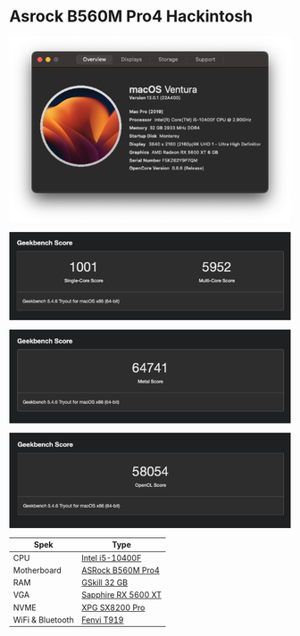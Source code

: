 # Asrock B560M Pro4 Hackintosh

<p align="center"><img src=img/cs1.png></p>
<p align="center"><img src=img/bmProsessor.png></p>
<p align="center"><img src=img/bmMetal.png></p>
<p align="center"><img src=img/bmOpenCL.png></p>

| Spek | Type                    |
| -------------     | ------------------------------ |
| CPU               | [Intel i5-10400F](https://www.intel.com/content/www/us/en/products/sku/199278/intel-core-i510400f-processor-12m-cache-up-to-4-30-ghz/specifications.html) |
| Motherboard       | [ASRock B560M Pro4 ](https://www.asrock.com/mb/Intel/B560M%20Pro4/index.asp) |
| RAM               | [GSkill 32 GB](https://www.gskill.com/product/165/184/1536125673/F4-3000C14Q-32GVR-EOL) |
| VGA               | [Sapphire RX 5600 XT](https://www.sapphiretech.com/en/consumer/pulse-radeon-rx-5600-xt-6g-gddr6) |
| NVME              | [XPG SX8200 Pro](https://www.xpg.com/us/xpg/583) |
| WiFi & Bluetooth  | [Fenvi T919](https://www.fenvi.com/product_detail_16.html) |

